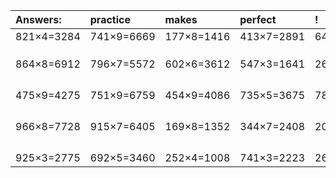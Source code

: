 | Answers: | practice | makes | perfect | ! |
| :--- | :--- | :--- | :--- | :--- |
| 821×4=3284 | 741×9=6669 | 177×8=1416 | 413×7=2891 | 645×9=5805 | 
|   |   |   |   |   | 
|   |   |   |   |   | 
|   |   |   |   |   | 
| 864×8=6912 | 796×7=5572 | 602×6=3612 | 547×3=1641 | 265×8=2120 | 
|   |   |   |   |   | 
|   |   |   |   |   | 
|   |   |   |   |   | 
|   |   |   |   |   | 
| 475×9=4275 | 751×9=6759 | 454×9=4086 | 735×5=3675 | 785×8=6280 | 
|   |   |   |   |   | 
|   |   |   |   |   | 
|   |   |   |   |   | 
|   |   |   |   |   | 
| 966×8=7728 | 915×7=6405 | 169×8=1352 | 344×7=2408 | 200×4=800 | 
|   |   |   |   |   | 
|   |   |   |   |   | 
|   |   |   |   |   | 
|   |   |   |   |   | 
| 925×3=2775 | 692×5=3460 | 252×4=1008 | 741×3=2223 | 262×7=1834 | 
